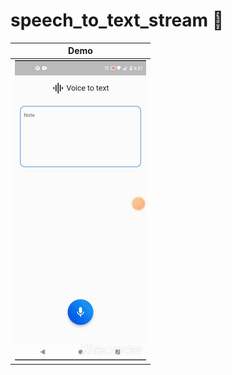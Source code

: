 # speech_to_text_stream 🚀

|Demo  |
|------------- |
|![r](https://github.com/Gugu04/speech_to_text_stream/blob/master/gif/demo.gif?raw=true) |
